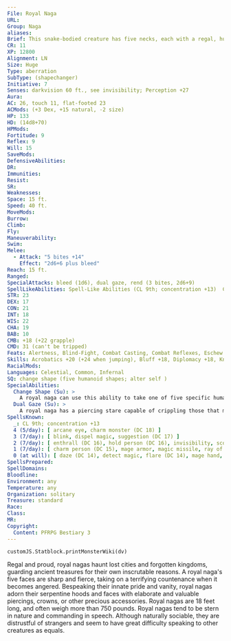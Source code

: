 ```yaml
---
File: Royal Naga
URL: 
Group: Naga
aliases: 
Brief: This snake-bodied creature has five necks, each with a regal, humanoid face in a cobralike hood.
CR: 11
XP: 12800
Alignment: LN
Size: Huge
Type: aberration
SubType: (shapechanger)
Initiative: 7
Senses: darkvision 60 ft., see invisibility; Perception +27
Aura: 
AC: 26, touch 11, flat-footed 23
ACMods: (+3 Dex, +15 natural, -2 size)
HP: 133
HD: (14d8+70)
HPMods: 
Fortitude: 9
Reflex: 9
Will: 15
SaveMods: 
DefensiveAbilities: 
DR: 
Immunities: 
Resist: 
SR: 
Weaknesses: 
Space: 15 ft.
Speed: 40 ft.
MoveMods: 
Burrow: 
Climb: 
Fly: 
Maneuverability: 
Swim: 
Melee: 
  - Attack: "5 bites +14"
    Effect: "2d6+6 plus bleed"
Reach: 15 ft.
Ranged: 
SpecialAttacks: bleed (1d6), dual gaze, rend (3 bites, 2d6+9)
SpellLikeAbilities: Spell-Like Abilities (CL 9th; concentration +13)  Constant-see invisibility
STR: 23
DEX: 17
CON: 21
INT: 18
WIS: 22
CHA: 19
BAB: 10
CMB: +18 (+22 grapple)
CMD: 31 (can't be tripped)
Feats: Alertness, Blind-Fight, Combat Casting, Combat Reflexes, Eschew MaterialsB, Improved Initiative, Lightning Reflexes, Stand Still
Skills: Acrobatics +20 (+24 when jumping), Bluff +18, Diplomacy +18, Knowledge (arcana) +18, Knowledge (history) +11, Knowledge (nobility) +11, Perception +27, Sense Motive +24, Stealth +12
RacialMods: 
Languages: Celestial, Common, Infernal
SQ: change shape (five humanoid shapes; alter self )
SpecialAbilities:
  Change Shape (Su): >
    A royal naga can use this ability to take one of five specific humanoid forms. Each of these forms has a unique appearance (such as a female dwarf with red hair, an elderly male human, and so on) and the naga can only use this ability to assume these five forms. The naga can still use its dual gaze in humanoid form.
  Dual Gaze (Su): >
    A royal naga has a piercing stare capable of crippling those that meet its gazes. The creature has two gaze attacks and can switch between them as a move action. One gaze causes those that succumb to it to become permanently blinded, while the other causes those that succumb to be permanently deafened. A DC 21 Fortitude save negates the effects of either gaze; otherwise, the effects are permanent until cured. Royal nagas generally prefer to keep their deafening gaze active, switching to the blindness gaze once combat begins and some of their foes have already been deafened, since those who are blinded can no longer be harmed by gaze attacks. The save DC is Charisma-based.  Spells A royal naga casts spells as a 9th-level sorcerer.
SpellsKnown:
  _: CL 9th; concentration +13
  4 (5/day): [ arcane eye, charm monster (DC 18) ]
  3 (7/day): [ blink, dispel magic, suggestion (DC 17) ]
  2 (7/day): [ enthrall (DC 16), hold person (DC 16), invisibility, scorching ray ]
  1 (7/day): [ charm person (DC 15), mage armor, magic missile, ray of enfeeblement (DC 15), shield ]
  0 (at will): [ daze (DC 14), detect magic, flare (DC 14), mage hand, message, open/close, read magic, touch of fatigue ]
SpellsPrepared: 
SpellDomains: 
Bloodline: 
Environment: any
Temperature: any
Organization: solitary
Treasure: standard
Race: 
Class: 
MR: 
Copyright:
  Content: PFRPG Bestiary 3
---
```

```dataviewjs
customJS.Statblock.printMonsterWiki(dv)
```
Regal and proud, royal nagas haunt lost cities and forgotten kingdoms, guarding ancient treasures for their own inscrutable reasons. A royal naga's five faces are sharp and fierce, taking on a terrifying countenance when it becomes angered. Bespeaking their innate pride and vanity, royal nagas adorn their serpentine hoods and faces with elaborate and valuable piercings, crowns, or other precious accessories. Royal nagas are 18 feet long, and often weigh more than 750 pounds.  Royal nagas tend to be stern in nature and commanding in speech. Although naturally sociable, they are distrustful of strangers and seem to have great difficulty speaking to other creatures as equals.
